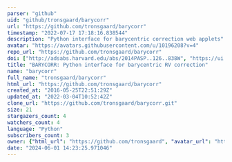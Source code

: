 ```yaml
---
parser: "github"
uid: "github/tronsgaard/barycorr"
url: "https://github.com/tronsgaard/barycorr"
timestamp: "2022-07-17 17:18:16.838544"
description: "Python interface for barycentric correction web applets"
avatar: "https://avatars.githubusercontent.com/u/10196208?v=4"
repo_url: "https://github.com/tronsgaard/barycorr"
doi: ["http://adsabs.harvard.edu/abs/2014PASP..126..838W", "https://ui.adsabs.harvard.edu/abs/2018ascl.soft07018T/abstract"]
title: "BARYCORR: Python interface for barycentric RV correction"
name: "barycorr"
full_name: "tronsgaard/barycorr"
html_url: "https://github.com/tronsgaard/barycorr"
created_at: "2016-05-25T22:51:29Z"
updated_at: "2022-03-04T10:52:42Z"
clone_url: "https://github.com/tronsgaard/barycorr.git"
size: 21
stargazers_count: 4
watchers_count: 4
language: "Python"
subscribers_count: 3
owner: {"html_url": "https://github.com/tronsgaard", "avatar_url": "https://avatars.githubusercontent.com/u/10196208?v=4", "login": "tronsgaard", "type": "User"}
date: "2024-06-01 14:23:25.971046"
---
```

